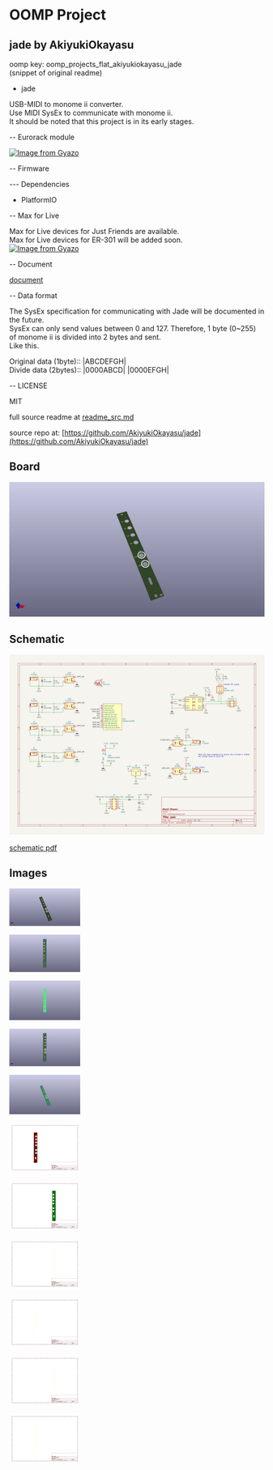 # OOMP Project  
## jade  by AkiyukiOkayasu  
  
oomp key: oomp_projects_flat_akiyukiokayasu_jade  
(snippet of original readme)  
  
- jade  
  
USB-MIDI to monome ii converter.    
Use MIDI SysEx to communicate with monome ii.    
It should be noted that this project is in its early stages.    
  
-- Eurorack module  
  
[![Image from Gyazo](https://i.gyazo.com/f4a5778d6a9a77acea434a3b7efffd9e.png)](https://gyazo.com/f4a5778d6a9a77acea434a3b7efffd9e)  
  
-- Firmware  
  
--- Dependencies  
  
- PlatformIO  
  
-- Max for Live  
  
Max for Live devices for Just Friends are available.    
Max for Live devices for ER-301 will be added soon.    
[![Image from Gyazo](https://i.gyazo.com/4216f0453e2cefc7fa490f93da770d71.png)](https://gyazo.com/4216f0453e2cefc7fa490f93da770d71)  
  
-- Document  
  
[document](https://akiyukiokayasu.github.io/jade/)  
  
-- Data format  
  
The SysEx specification for communicating with Jade will be documented in the future.    
SysEx can only send values between 0 and 127. Therefore, 1 byte (0~255) of monome ii is divided into 2 bytes and sent.    
Like this.    
  
Original data (1byte):: |ABCDEFGH|    
Divide data (2bytes):: |0000ABCD| |0000EFGH|    
  
-- LICENSE    
  
MIT    
  
  full source readme at [readme_src.md](readme_src.md)  
  
source repo at: [https://github.com/AkiyukiOkayasu/jade](https://github.com/AkiyukiOkayasu/jade)  
## Board  
  
[![working_3d.png](working_3d_600.png)](working_3d.png)  
## Schematic  
  
[![working_schematic.png](working_schematic_600.png)](working_schematic.png)  
  
[schematic pdf](working_schematic.pdf)  
## Images  
  
[![working_3d.png](working_3d_140.png)](working_3d.png)  
  
[![working_3d_back.png](working_3d_back_140.png)](working_3d_back.png)  
  
[![working_3D_bottom.png](working_3D_bottom_140.png)](working_3D_bottom.png)  
  
[![working_3d_front.png](working_3d_front_140.png)](working_3d_front.png)  
  
[![working_3D_top.png](working_3D_top_140.png)](working_3D_top.png)  
  
[![working_assembly_page_01.png](working_assembly_page_01_140.png)](working_assembly_page_01.png)  
  
[![working_assembly_page_02.png](working_assembly_page_02_140.png)](working_assembly_page_02.png)  
  
[![working_assembly_page_03.png](working_assembly_page_03_140.png)](working_assembly_page_03.png)  
  
[![working_assembly_page_04.png](working_assembly_page_04_140.png)](working_assembly_page_04.png)  
  
[![working_assembly_page_05.png](working_assembly_page_05_140.png)](working_assembly_page_05.png)  
  
[![working_assembly_page_06.png](working_assembly_page_06_140.png)](working_assembly_page_06.png)  
